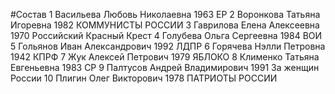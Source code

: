 #Состав
1 Васильева Любовь Николаевна 1963 ЕР
2 Воронкова Татьяна Игоревна 1982 КОММУНИСТЫ РОССИИ
3 Гаврилова Елена Алексеевна 1970 Российский Красный Крест
4 Голубева Ольга Сергеевна 1984 ВОИ
5 Гольянов Иван Александрович 1992 ЛДПР
6 Горячева Нэлли Петровна 1942 КПРФ
7 Жук Алексей Петрович 1979 ЯБЛОКО
8 Клименко Татьяна Евгеньевна 1983 СР
9 Палтусов Андрей Владимирович 1991 За женщин России
10 Плигин Олег Викторович 1978 ПАТРИОТЫ РОССИИ
